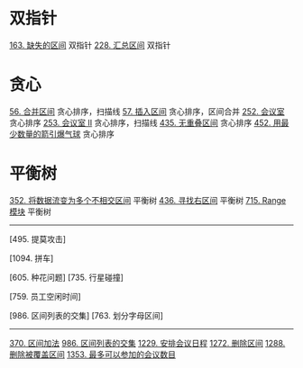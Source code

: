 
# 双指针
[163. 缺失的区间](https://leetcode-cn.com/problems/missing-ranges/) 双指针
[228. 汇总区间](https://leetcode-cn.com/problems/summary-ranges/) 双指针

# 贪心
[56. 合并区间](https://leetcode-cn.com/problems/merge-intervals/) 贪心排序，扫描线
[57. 插入区间](https://leetcode-cn.com/problems/insert-interval/) 贪心排序，区间合并
[252. 会议室](https://leetcode-cn.com/problems/meeting-rooms/) 贪心排序
[253. 会议室 II](https://leetcode-cn.com/problems/meeting-rooms-ii/) 贪心排序，扫描线
[435. 无重叠区间](https://leetcode-cn.com/problems/non-overlapping-intervals/) 贪心排序
[452. 用最少数量的箭引爆气球](https://leetcode-cn.com/problems/minimum-number-of-arrows-to-burst-balloons/) 贪心排序

# 平衡树
[352. 将数据流变为多个不相交区间](https://leetcode-cn.com/problems/data-stream-as-disjoint-intervals/) 平衡树
[436. 寻找右区间](https://leetcode-cn.com/problems/find-right-interval/) 平衡树
[715. Range 模块](https://leetcode-cn.com/problems/range-module/) 平衡树

---








[495. 提莫攻击]

[1094. 拼车]

[605. 种花问题]
[735. 行星碰撞]

[759. 员工空闲时间]

[986. 区间列表的交集]
[763. 划分字母区间]

---

[370. 区间加法](https://leetcode-cn.com/problems/insert-interval/)
[986. 区间列表的交集](https://leetcode-cn.com/problems/count-of-range-sum/)
[1229. 安排会议日程](https://leetcode-cn.com/problems/meeting-scheduler/)
[1272. 删除区间](https://leetcode-cn.com/problems/remove-interval/)
[1288. 删除被覆盖区间](https://leetcode-cn.com/problems/remove-covered-intervals/)
[1353. 最多可以参加的会议数目](https://leetcode-cn.com/problems/maximum-number-of-events-that-can-be-attended/)
